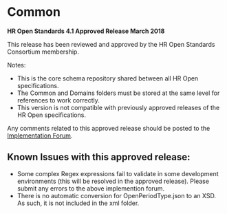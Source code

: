 # Common
**HR Open Standards 4.1 Approved Release March 2018**

This release has been reviewed and approved by the HR Open Standards Consortium membership.

Notes:
- This is the core schema repository shared between all HR Open specifications.
- The Common and Domains folders must be stored at the same level for references to work correctly.
- This version is not compatible with previously approved releases of the HR Open specifications. 

Any comments related to this approved release should be posted to the [Implementation Forum](http://hropenstandards.org/groups/implementation-forum/).

Known Issues with this approved release:
-----------------------------------------
 - Some complex Regex expressions fail to validate in some development environments (this will be resolved in the approved release). Please submit any errors to the above implemention forum.
 - There is no automatic conversion for OpenPeriodType.json to an XSD. As such, it is not included in the xml folder.
